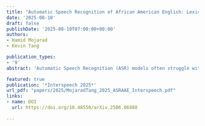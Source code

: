 ```yaml
---
title: "Automatic Speech Recognition of African American English: Lexical and  Contextual Effects"
date: '2025-08-10'
draft: false
publishDate: '2025-08-10T07:00:00+00:00'
authors:
- Hamid Mojarad
- Kevin Tang

publication_types:
- '9'
abstract: 'Automatic Speech Recognition (ASR) models often struggle with the phonetic, phonological, and morphosyntactic features found in African American English (AAE). This study focuses on two key AAE variables: Consonant Cluster Reduction (CCR) and ING-reduction. It examines whether the presence of CCRandING-reduction increases ASR misrecognition. Subsequently, it investigates whether end-to-end ASR systems with out an external Language Model (LM) are more influenced by lexical neighborhood effect and less by contextual predictability compared to systems with an LM. The Corpus of Regional African American Language (CORAAL) was transcribed using wav2vec 2.0 with and without an LM. CCR and ING-reduction were detected using the Montreal Forced Aligner (MFA) with pronunciation expansion. The analysis reveals a small but significant effect of CCR and ING on Word Error Rate (WER) and indicates a stronger presence of lexical neighborhood effect in ASRsystems without LMs.'

featured: true
publication: '*Interspeech 2025*'
url_pdf: "papers/2025/MojaradTang_2025_ASRAAE_Interspeech.pdf"
links:
- name: DOI
  url: https://doi.org/10.48550/arXiv.2506.06888
  
---
```

